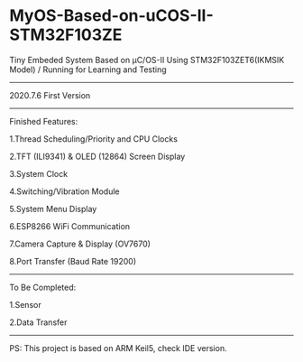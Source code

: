 # MyOS-Based-on-uCOS-II-STM32F103ZE
Tiny Embeded System Based on μC/OS-II Using STM32F103ZET6(IKMSIK Model) / Running for Learning and Testing

________________________

2020.7.6 First Version

________________________

Finished Features:

1.Thread Scheduling/Priority and CPU Clocks

2.TFT (ILI9341) & OLED (12864) Screen Display

3.System Clock

4.Switching/Vibration Module

5.System Menu Display

6.ESP8266 WiFi Communication

7.Camera Capture & Display (OV7670)

8.Port Transfer (Baud Rate 19200)


________________________


To Be Completed:

1.Sensor

2.Data Transfer

________________________

PS: This project is based on ARM Keil5, check IDE version.


